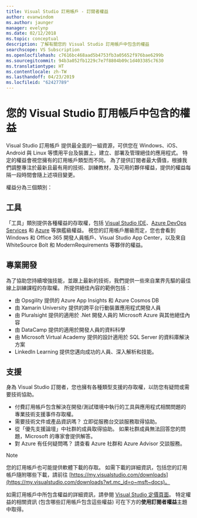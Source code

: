 ```yaml
---
title: Visual Studio 訂用帳戶 - 訂閱者權益
author: evanwindom
ms.author: jaunger
manager: evelynp
ms.date: 02/12/2018
ms.topic: conceptual
description: 了解有關您的 Visual Studio 訂用帳戶中包含的權益
searchscope: VS Subscription
ms.openlocfilehash: c7616bc468aad5b4753fb3a05652f976bae6299b
ms.sourcegitcommit: 94b3a052fb1229c7e7f8804b09c1d403385c7630
ms.translationtype: HT
ms.contentlocale: zh-TW
ms.lasthandoff: 04/23/2019
ms.locfileid: "62427789"
---
```

# <a name="benefits-included-in-your-visual-studio-subscription"></a>您的 Visual Studio 訂用帳戶中包含的權益

Visual Studio 訂用帳戶 提供最全面的一組資源，可供您在 Windows、iOS、Android 與 Linux 等慣用平台及裝置上，建立、部署及管理絕佳的應用程式。  特定的權益會視您擁有的訂用帳戶類型而不同。  為了提供訂閱者最大價值，根據我們調整專注於最新且最有用的技術、訓練教材，及可用的夥伴權益，提供的權益每隔一段時間會隨上述項目變更。

權益分為三個類別：

## <a name="tools"></a>工具
「工具」類別提供各種權益的存取權，包括 [Visual Studio IDE](vs-ide-benefit.md)、[Azure DevOps Services](vs-azure-devops.md) 和 [Azure](vs-azure.md) 等旗艦級權益。  視您的訂用帳戶層級而定，您也會看到 Windows 和 Office 365 開發人員帳戶、Visual Studio App Center，以及來自 WhiteSource Bolt 和 ModernRequirements 等夥伴的權益。

## <a name="professional-development"></a>專業開發
為了協助您持續增強技能，並跟上最新的技術，我們提供一些來自業界先驅的最佳線上訓練課程的存取權。 所提供絕佳內容的範例包括：
- 由 Opsgility 提供的 Azure App Insights 和 Azure Cosmos DB
- 由 Xamarin University 提供的跨平台行動裝置應用程式開發人員
- 由 Pluralsight 提供的適用於 .Net 開發人員的 Microsoft Azure 與其他絕佳內容
- 由 DataCamp 提供的適用於開發人員的資料科學
- 由 Microsoft Virtual Academy 提供的設計適用於 SQL Server 的資料庫解決方案
- LinkedIn Learning 提供您邁向成功的人員、深入解析和技能。

## <a name="support"></a>支援
身為 Visual Studio 訂閱者，您也擁有各種類型支援的存取權，以防您有疑問或需要技術協助。
- 付費訂用帳戶包含解決在開發/測試環境中執行的工具與應用程式相關問題的專業技術支援事件存取權。
- 需要技術文件或產品資訊嗎？  立即從服務台交談服務取得協助。
- 從「優先支援論壇」中社群的成員取得協助。  如果社群成員無法回答您的問題，Microsoft 的專家會提供解答。
- 對 Azure 有任何疑問嗎？  請查看 Azure 社群和 Azure Advisor 交談服務。

> [!NOTE]
> 您的訂用帳戶也可能提供軟體下載的存取。  如需下載的詳細資訊，包括您的訂用帳戶隨附哪些下載，請前往 [https://my.visualstudio.com/downloads](https://my.visualstudio.com/downloads?wt.mc_id=o~msft~docs)。

如需訂用帳戶中所包含權益的詳細資訊，請參閱 [Visual Studio 定價頁面](https://visualstudio.microsoft.com/vs/pricing/)。  特定權益的相關資訊 (包含哪些訂用帳戶包含這些權益) 可在下方的**使用訂閱者權益**主題中取得。
